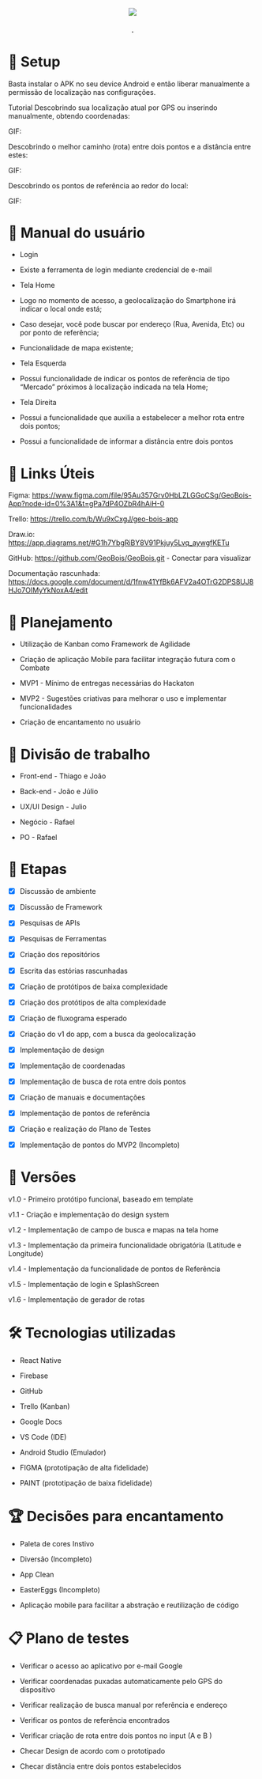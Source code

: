 <p align="center">
  <img src="https://user-images.githubusercontent.com/95629365/218281234-b7674aa9-b924-451c-b659-53152b14366f.png" />
</p>

<h4 align="center"> . </h4>

# 🚀 Setup
Basta instalar o APK no seu device Android e então liberar manualmente a permissão de localização nas configurações.

Tutorial
Descobrindo sua localização atual por GPS ou inserindo manualmente, obtendo coordenadas:

GIF:

Descobrindo o melhor caminho (rota) entre dois pontos e a distância entre estes:

GIF:

Descobrindo os pontos de referência ao redor do local:

GIF:

# :pencil: Manual do usuário

- Login

- Existe a ferramenta de login mediante credencial de e-mail

- Tela Home

- Logo no momento de acesso, a geolocalização do Smartphone irá indicar o local onde está;

- Caso desejar, você pode buscar por endereço (Rua, Avenida, Etc) ou por ponto de referência;

- Funcionalidade de mapa existente;

- Tela Esquerda

- Possui funcionalidade de indicar os pontos de referência de tipo “Mercado” próximos à localização indicada na tela Home;

- Tela Direita

- Possui a funcionalidade que auxilia a estabelecer a melhor rota entre dois pontos;

- Possui a funcionalidade de informar a distância entre dois pontos

# 🔗 Links Úteis
Figma: https://www.figma.com/file/95Au357Grv0HbLZLGGoCSg/GeoBois-App?node-id=0%3A1&t=gPa7dP4OZbR4hAiH-0

Trello: https://trello.com/b/Wu9xCxgJ/geo-bois-app

Draw.io: https://app.diagrams.net/#G1h7YbgRiBY8V91Pkjuy5Lvq_aywgfKETu 

GitHub: https://github.com/GeoBois/GeoBois.git - Conectar para visualizar 

Documentação rascunhada: https://docs.google.com/document/d/1fnw41YfBk6AFV2a4OTrG2DPS8UJ8HJo7OIMyYkNoxA4/edit

# 📗 Planejamento
- Utilização de Kanban como Framework de Agilidade

- Criação de aplicação Mobile para facilitar integração futura com o Combate

- MVP1 - Mínimo de entregas necessárias do Hackaton

- MVP2 - Sugestões criativas para melhorar o uso e implementar funcionalidades

- Criação de encantamento no usuário

# 👨 Divisão de trabalho
- Front-end - Thiago e João

- Back-end - João e Júlio

- UX/UI Design - Julio

- Negócio - Rafael

- PO - Rafael

# 🚩 Etapas
- [X] Discussão de ambiente 

- [X] Discussão de Framework

- [X] Pesquisas de APIs

- [X] Pesquisas de Ferramentas

- [X] Criação dos repositórios

- [X] Escrita das estórias rascunhadas

- [X] Criação de protótipos de baixa complexidade

- [X] Criação dos protótipos de alta complexidade
 
- [X] Criação de fluxograma esperado

- [X] Criação do v1 do app, com a busca da geolocalização

- [X] Implementação de design

- [X] Implementação de coordenadas

- [X] Implementação de busca de rota entre dois pontos

- [X] Criação de manuais e documentações

- [X] Implementação de pontos de referência

- [X] Criação e realização do Plano de Testes

- [X] Implementação de pontos do MVP2 (Incompleto)

# 🧭 Versões
v1.0 - Primeiro protótipo funcional, baseado em template

v1.1 - Criação e implementação do design system

v1.2 - Implementação de campo de busca e mapas na tela home

v1.3 - Implementação da primeira funcionalidade obrigatória (Latitude e Longitude)

v1.4 - Implementação da funcionalidade de pontos de Referência

v1.5 - Implementação de login e SplashScreen

v1.6 - Implementação de gerador de rotas

# 🛠 Tecnologias utilizadas
- React Native

- Firebase

- GitHub

- Trello (Kanban)

- Google Docs

- VS Code (IDE)

- Android Studio (Emulador)

- FIGMA (prototipação de alta fidelidade)

- PAINT (prototipação de baixa fidelidade)

# 🏆 Decisões para encantamento
- Paleta de cores Instivo

- Diversão (Incompleto)

- App Clean

- EasterEggs (Incompleto)

- Aplicação mobile para facilitar a abstração e reutilização de código

# 📋 Plano de testes

- Verificar o acesso ao aplicativo por e-mail Google

- Verificar coordenadas puxadas automaticamente pelo GPS do dispositivo

- Verificar realização de busca manual por referência e endereço

- Verificar os pontos de referência encontrados

- Verificar criação de rota entre dois pontos no input (A e B )

- Checar Design de acordo com o prototipado

- Checar distância entre dois pontos estabelecidos
